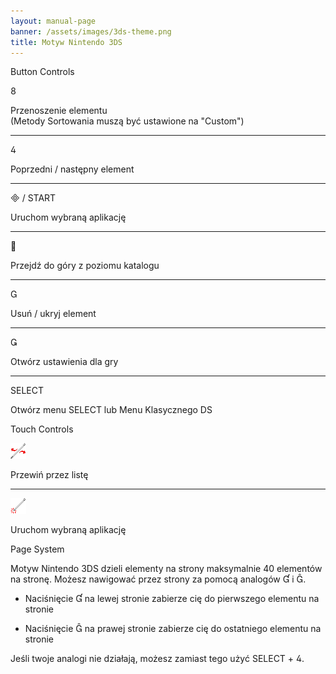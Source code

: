 ```yaml
---
layout: manual-page
banner: /assets/images/3ds-theme.png
title: Motyw Nintendo 3DS
---
```


<div id="button-controls" class="section-title">Button Controls</div>
<div class="section-body">
    <div class="button-action-group">
        <p class="button-action button">&#xE079;</p>
        <p class="button-action-text">Przenoszenie elementu<br>(Metody Sortowania muszą być ustawione na "Custom")</p>
    </div>
    <hr>
    <div class="button-action-group">
        <p class="button-action button">&#xE07E;</p>
        <p class="button-action-text">Poprzedni / następny element</p>
    </div>
    <hr>
    <div class="button-action-group">
        <p class="button-action"><span class="button">&#xE000; /</span> START</p>
        <p class="button-action-text">Uruchom wybraną aplikację</p>
    </div>
    <hr>
    <div class="button-action-group">
        <p class="button-action button">&#xE001;</p>
        <p class="button-action-text">Przejdź do góry z poziomu katalogu</p>
    </div>
    <hr>
    <div class="button-action-group">
        <p class="button-action button">&#xE002;</p>
        <p class="button-action-text">Usuń / ukryj element</p>
    </div>
    <hr>
    <div class="button-action-group">
        <p class="button-action button">&#xE003;</p>
        <p class="button-action-text">Otwórz ustawienia dla gry</p>
    </div>
    <hr>
    <div class="button-action-group">
        <p class="button-action">SELECT</p>
        <p class="button-action-text">Otwórz menu SELECT lub Menu Klasycznego DS</p>
    </div>
</div>

<div id="touch-controls" class="section-title">Touch Controls</div>
<div class="section-body">
    <div class="button-action-group">
        <p class="button-action"><img src="/assets/images/left-right.png"></p>
        <p class="button-action-text">Przewiń przez listę</p>
    </div>
    <hr>
    <div class="button-action-group">
        <p class="button-action"><img src="/assets/images/tap.png"></p>
        <p class="button-action-text">Uruchom wybraną aplikację</p>
    </div>
    <!-- <hr>
    <div>
        <p>
            If the Sort Method is set to "Custom", you can drag the icon up to move it.
        </p>
    </div> -->
</div>

<div id="page-system" class="section-title">Page System</div>
<div class="section-body">
    <p>
        Motyw Nintendo 3DS dzieli elementy na strony maksymalnie 40 elementów na stronę. Możesz nawigować przez strony za pomocą analogów &#xE004; i &#xE005;.
    </p>
    <ul>
        <li><p>Naciśnięcie &#xE004; na lewej stronie zabierze cię do pierwszego elementu na stronie</p></li>
        <li><p>Naciśnięcie &#xE005; na prawej stronie zabierze cię do ostatniego elementu na stronie</p></li>
    </ul>
    <p>
        Jeśli twoje analogi nie działają, możesz zamiast tego użyć SELECT + &#xE07E;.
    </p>
</div>
